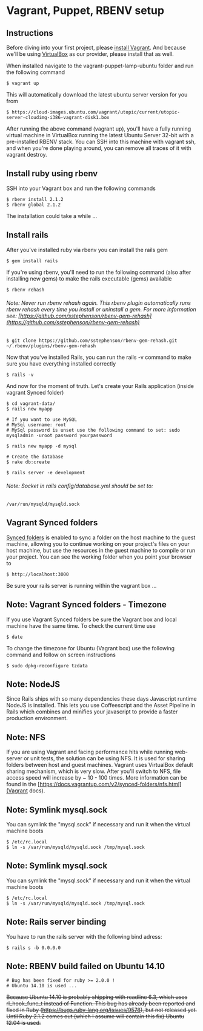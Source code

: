 # Vagrant, Puppet, RBENV setup

## Instructions
Before diving into your first project, please [install Vagrant](http://docs.vagrantup.com/v2/installation/). And because we'll be using [VirtualBox](http://www.virtualbox.org/) as our provider, please install that as well.

When installed navigate to the vagrant-puppet-lamp-ubuntu folder and run the following command

	$ vagrant up

This will automatically download the latest ubuntu server version for you from

	$ https://cloud-images.ubuntu.com/vagrant/utopic/current/utopic-server-cloudimg-i386-vagrant-disk1.box

After running the above command (vagrant up), you'll have a fully running virtual machine in VirtualBox running the latest Ubuntu Server 32-bit with a pre-installed RBENV stack. You can SSH into this machine with vagrant ssh, and when you're done playing around, you can remove all traces of it with vagrant destroy.

## Install ruby using rbenv
SSH into your Vagrant box and run the following commands

	$ rbenv install 2.1.2
	$ rbenv global 2.1.2

The installation could take a while ...

## Install rails
After you've installed ruby via rbenv you can install the rails gem

	$ gem install rails

If you're using rbenv, you'll need to run the following command (also after installing new gems) to make the rails executable (gems) available

	$ rbenv rehash

###### Note: Never run rbenv rehash again. This rbenv plugin automatically runs rbenv rehash every time you install or uninstall a gem. For more information see: [https://github.com/sstephenson/rbenv-gem-rehash](https://github.com/sstephenson/rbenv-gem-rehash)

	$ git clone https://github.com/sstephenson/rbenv-gem-rehash.git ~/.rbenv/plugins/rbenv-gem-rehash

Now that you've installed Rails, you can run the rails -v command to make sure you have everything installed correctly

	$ rails -v

And now for the moment of truth. Let's create your Rails application (inside vagrant Synced folder)

	$ cd vagrant-data/
	$ rails new myapp

	# If you want to use MySQL
	# MySql username: root
	# MySql password is unset use the following command to set: sudo mysqladmin -uroot password yourpassword

	$ rails new myapp -d mysql

	# Create the database
	$ rake db:create

	$ rails server -e development

###### Note: Socket in rails config/database.yml should be set to:
	/var/run/mysqld/mysqld.sock

## Vagrant Synced folders
[Synced folders](http://docs.vagrantup.com/v2/synced-folders/index.html) is enabled to sync a folder on the host machine to the guest machine, allowing you to continue working on your project's files on your host machine, but use the resources in the guest machine to compile or run your project. You can see the working folder when you point your browser to

	$ http://localhost:3000

Be sure your rails server is running within the vagrant box ...

## Note: Vagrant Synced folders - Timezone
If you use Vagrant Synced folders be sure the Vagrant box and local machine have the same time. To check the current time use

	$ date

To change the timezone for Ubuntu (Vagrant box) use the following command and follow on screen instructions

	$ sudo dpkg-reconfigure tzdata

## Note: NodeJS
Since Rails ships with so many dependencies these days Javascript runtime NodeJS is installed. This lets you use Coffeescript and the Asset Pipeline in Rails which combines and minifies your javascript to provide a faster production environment.

## Note: NFS
If you are using Vagrant and facing performance hits while running web-server or unit tests, the solution can be using NFS. It is used for sharing folders between host and guest machines. Vagrant uses VirtualBox default sharing mechanism, which is very slow. After you'll switch to NFS, file access speed will increase by ~ 10 - 100 times. More information can be found in the [https://docs.vagrantup.com/v2/synced-folders/nfs.html](Vagrant docs).

## Note: Symlink mysql.sock
You can symlink the "mysql.sock" if necessary and run it when the virtual machine boots
	
	$ /etc/rc.local
	$ ln -s /var/run/mysqld/mysqld.sock /tmp/mysql.sock

## Note: Symlink mysql.sock
You can symlink the "mysql.sock" if necessary and run it when the virtual machine boots
	
	$ /etc/rc.local
	$ ln -s /var/run/mysqld/mysqld.sock /tmp/mysql.sock

## Note: Rails server binding
You have to run the rails server with the following bind adress:
	
	$ rails s -b 0.0.0.0

## Note: RBENV build failed on Ubuntu 14.10

    # Bug has been fixed for ruby >= 2.0.0 !
    # Ubuntu 14.10 is used ...

~~Because Ubuntu 14.10 is probably shipping with readline 6.3, which uses rl_hook_func_t instead of Function. This bug has already been reported and fixed in Ruby (https://bugs.ruby-lang.org/issues/9578), but not released yet. Until Ruby 2.1.2 comes out (which I assume will contain this fix) Ubuntu 12.04 is used.~~

